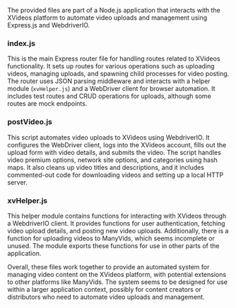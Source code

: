 The provided files are part of a Node.js application that interacts with the XVideos platform to automate video uploads and management using Express.js and WebdriverIO.

### index.js
This is the main Express router file for handling routes related to XVideos functionality. It sets up routes for various operations such as uploading videos, managing uploads, and spawning child processes for video posting. The router uses JSON parsing middleware and interacts with a helper module (`xvHelper.js`) and a WebDriver client for browser automation. It includes test routes and CRUD operations for uploads, although some routes are mock endpoints.

### postVideo.js
This script automates video uploads to XVideos using WebdriverIO. It configures the WebDriver client, logs into the XVideos account, fills out the upload form with video details, and submits the video. The script handles video premium options, network site options, and categories using hash maps. It also cleans up video titles and descriptions, and it includes commented-out code for downloading videos and setting up a local HTTP server.

### xvHelper.js
This helper module contains functions for interacting with XVideos through a WebdriverIO client. It provides functions for user authentication, fetching video upload details, and posting new video uploads. Additionally, there is a function for uploading videos to ManyVids, which seems incomplete or unused. The module exports these functions for use in other parts of the application.

Overall, these files work together to provide an automated system for managing video content on the XVideos platform, with potential extensions to other platforms like ManyVids. The system seems to be designed for use within a larger application context, possibly for content creators or distributors who need to automate video uploads and management.